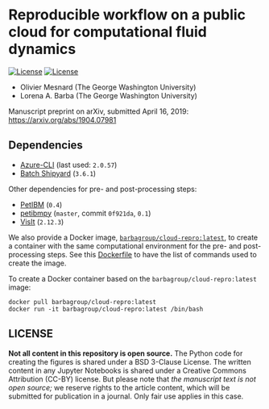 # Reproducible workflow on a public cloud for computational fluid dynamics

[![License](https://img.shields.io/badge/License-BSD%203--Clause-blue.svg)](https://github.com/barbagroup/cloud-repro/raw/master/LICENSE)
[![License](https://img.shields.io/badge/Zenodo-10.5281/zenodo.2642710-informational.svg)](https://doi.org/10.5281/zenodo.2642710)

* Olivier Mesnard (The George Washington University)
* Lorena A. Barba (The George Washington University)

Manuscript preprint on arXiv, submitted April 16, 2019: https://arxiv.org/abs/1904.07981

## Dependencies

* [Azure-CLI](https://github.com/Azure/azure-cli) (last used: `2.0.57`)
* [Batch Shipyard](https://github.com/Azure/batch-shipyard) (`3.6.1`)

Other dependencies for pre- and post-processing steps:

* [PetIBM](https://github.com/barbagroup/PetIBM) (`0.4`)
* [petibmpy](https://github.com/mesnardo/petibmpy) (`master`, commit `0f921da`, `0.1`)
* [VisIt](https://wci.llnl.gov/simulation/computer-codes/visit) (`2.12.3`)

We also provide a Docker image, [`barbagroup/cloud-repro:latest`](https://cloud.docker.com/u/barbagroup/repository/docker/barbagroup/cloud-repro), to create a container with the same computational environment for the pre- and post-processing steps.
See this [Dockerfile](https://github.com/barbagroup/cloud-repro/blob/master/docker/prepost/Dockerfile) to have the list of commands used to create the image.

To create a Docker container based on the `barbagroup/cloud-repro:latest` image:

```shell
docker pull barbagroup/cloud-repro:latest
docker run -it barbagroup/cloud-repro:latest /bin/bash
```

## LICENSE

**Not all content in this repository is open source.** The Python code for creating the figures is shared under a BSD 3-Clause License.
The written content in any Jupyter Notebooks is shared under a Creative Commons Attribution (CC-BY) license.
But please note that _the manuscript text is not open source;_ we reserve rights to the article content, which will be submitted for publication in a journal.
Only fair use applies in this case.
